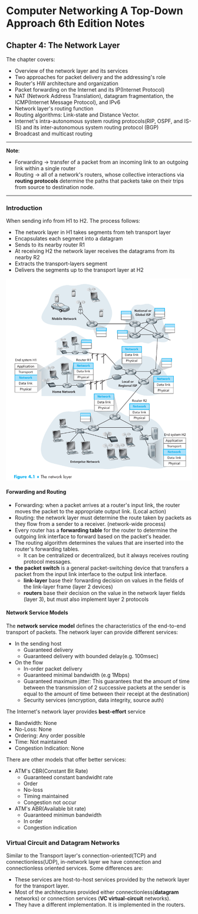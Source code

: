 # Computer Networking A Top-Down Approach 6th Edition Notes

## Chapter 4: The Network Layer

The chapter covers:

* Overview of the network layer and its services
* Two approaches for packet delivery and the addressing's role
* Router's HW architecture and organization
* Packet forwarding on the Internet and its IP(Internet Protocol)
* NAT (Network Address Translation), datagram fragmentation, the ICMP(Internet Message Protocol), and IPv6
* Network layer's routing function
* Routing algorithms: Link-state and Distance Vector.
* Internet's intra-autonomous system routing protocols(RIP, OSPF, and IS-IS) and its inter-autonomous system routing protocol (BGP)
* Broadcast and multicast routing

***

**Note**:

* Forwarding -> transfer of a packet from an incoming link to an outgoing link within a single router
* Routing -> all of a network's routers, whose collective interactions via **routing protocols** determine the paths that packets take on their trips from source to destination node.

***

### Introduction

When sending info from H1 to H2. The process follows:

* The network layer in H1 takes segments from teh transport layer
* Encapsulates each segment into a datagram
* Sends to its nearby router R1
* At receiving H2 the network layer receives the datagrams from its nearby R2
* Extracts the transport-layers segment
* Delivers the segments up to the transport layer at H2

![](img/2022-02-06-12-15-28.png)

#### Forwarding and Routing

* Forwarding: when a packet arrives at a router's input link, the router moves the packet to the appropriate output link. (Local action)
* Routing: the network layer must determine the route taken by packets as they flow from a sender to a receiver. (network-wide process)
* Every router has a **forwarding table** for the router to determine the outgoing link interface to forward based on the packet's header.
* The routing algorithm determines the values that are inserted into the router's forwarding tables.
  * It can be centralized or decentralized, but it always receives routing protocol messages.
* **the packet switch** is a general packet-switching device that transfers a packet from the input link interface to the output link interface.
  * **link-layer** base their forwarding decision on values in the fields of the link-layer frame (layer 2 devices)
  * **routers** base their decision on the value in the network layer fields (layer 3), but must also implement layer 2 protocols

#### Network Service Models

The **network service model** defines the characteristics of the end-to-end transport of packets. The network layer can provide different services:

* In the sending host
  * Guaranteed delivery
  * Guaranteed delivery with bounded delay(e.g. 100msec)
* On the flow
  * In-order packet delivery
  * Guaranteed minimal bandwidth (e.g 1Mbps)
  * Guaranteed maximum jitter: This guarantees that the amount of time between the transmission of 2 successive packets at the sender is equal to the amount of time between their receipt at the destination)
  * Security services (encryption, data integrity, source auth)

The Internet's network layer provides **best-effort** service

* Bandwidth: None
* No-Loss: None
* Ordering: Any order possible
* Time: Not maintained
* Congestion Indication: None

There are other models that offer better services:

* ATM's CBR(Constant Bit Rate)
  * Guaranteed constant bandwidht rate
  * Order
  * No-loss
  * Timing maintained
  * Congestion not occur
* ATM's ABR(Available bit rate)
  * Guaranteed minimun bandwidth
  * In order
  * Congestion indication

### Virtual Circuit and Datagram Networks

Similar to the Transport layer's connection-oriented(TCP) and connectionless(UDP), in-network layer we have connection and connectionless oriented services. Some differences are:

* These services are host-to-host services provided by the network layer for the transport layer.
* Most of the architectures provided either connectionless(**datagram** networks) or connection services (**VC virtual-circuit** networks).
* They have a different implementation. It is implemented in the routers.
